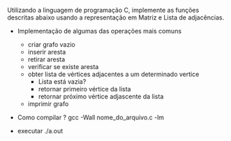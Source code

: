 


Utilizando a linguagem de programação C, implemente as funções descritas abaixo usando a representação em Matriz e Lista de adjacências.

- Implementação de algumas das operações mais comuns
  - criar grafo vazio
  - inserir aresta
  - retirar aresta
  - verificar se existe aresta
  - obter lista de vértices adjacentes a um determinado vertice
     - Lista está vazia?
     - retornar primeiro vértice da lista
     - retornar próximo vértice adjascente da lista
  - imprimir grafo


- Como compilar ?
   gcc -Wall nome_do_arquivo.c -lm

- executar
   ./a.out